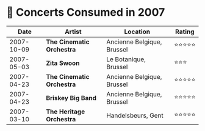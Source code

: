 # 🎤 Concerts Consumed in 2007

| Date | Artist | Location | Rating |
| --- | --- | --- | --- |
| 2007-10-09 | **The Cinematic Orchestra** | Ancienne Belgique, Brussel | ⭐️⭐️⭐️⭐️⭐️️️ |
| 2007-05-03 | **Zita Swoon** | Le Botanique, Brussel | ⭐️️⭐️️⭐️️ |
| 2007-04-23 | **The Cinematic Orchestra** | Ancienne Belgique, Brussel | ⭐️⭐️⭐️⭐️⭐️️️ |
| 2007-04-23 | **Briskey Big Band** | Ancienne Belgique, Brussel| ⭐️⭐️⭐️⭐️⭐️️️ |
| 2007-03-10 | **The Heritage Orchestra** | Handelsbeurs, Gent | ⭐️⭐️⭐️⭐️⭐️️️ |
